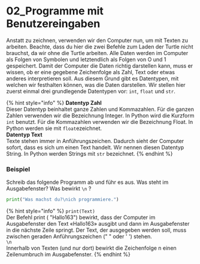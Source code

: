 # 02\_Programme mit Benutzereingaben

Anstatt zu zeichnen, verwenden wir den Computer nun, um mit Texten zu arbeiten. Beachte, dass du hier die zwei Befehle zum Laden der Turtle nicht brauchst, da wir ohne die Turtle arbeiten. Alle Daten werden im Computer als Folgen von Symbolen und letztendlich als Folgen von O und 1 gespeichert. Damit der Computer die Daten richtig darstellen kann, muss er wissen, ob er eine gegebene Zeichenfolge als Zahl, Text oder etwas anderes interpretieren soll. Aus diesem Grund gibt es Datentypen, mit welchen wir festhalten können, was die Daten darstellen. Wir stellen hier zuerst einmal drei grundlegende Datentypen vor: `int`, `float` und `str`.

{% hint style="info" %}
**Datentyp Zahl**  
Dieser Datentyp beinhaltet ganze Zahlen und Kommazahlen. Für die ganzen Zahlen verwenden wir die Bezeichnung Integer. In Python wird die Kurz­form `int` benutzt. Für die Kommazahlen verwenden wir die Bezeichnung Float. In Python werden sie mit `float`ezeichnet.   
**Datentyp Text**  
Texte stehen immer in Anführungszeichen. Dadurch sieht der Computer sofort, dass es sich um einen Text handelt. Wir nennen diesen Datentyp String. In Python werden Strings mit `str` bezeichnet.
{% endhint %}

### Beispiel

Schreib das folgende Programm ab und führ es aus. Was steht im Ausgabefenster? Was bewirkt `\n` ?

```python
print("Was machst du?\nich programmiere.")
```

{% hint style="info" %}
`print(Text)`  
Der Befehl print \( "Hallo163"\) bewirkt, dass der Computer im Ausgabefenster den Text «Hallo163» ausgibt und dann im Ausgabefenster in die nächste Zeile springt. Der Text, der ausgegeben werden soll, muss zwischen geraden Anführungszeichen \(" " oder ' '\) stehen.  
`\n`  
Innerhalb von Texten \(und nur dort\) bewirkt die Zeichenfolge  n einen Zeilenumbruch im Ausgabefenster.
{% endhint %}

